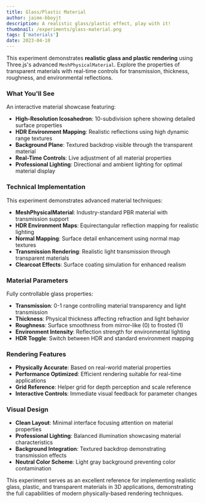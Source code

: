 ```yaml
---
title: Glass/Plastic Material
author: jaime-bboyjt
description: A realistic glass/plastic effect, play with it!
thumbnail: /experiments/glass-material.png
tags: ['materials']
date: 2023-04-10
---
```


This experiment demonstrates **realistic glass and plastic rendering** using Three.js's advanced `MeshPhysicalMaterial`. Explore the properties of transparent materials with real-time controls for transmission, thickness, roughness, and environmental reflections.

### What You'll See

An interactive material showcase featuring:

- **High-Resolution Icosahedron**: 10-subdivision sphere showing detailed surface properties
- **HDR Environment Mapping**: Realistic reflections using high dynamic range textures
- **Background Plane**: Textured backdrop visible through the transparent material
- **Real-Time Controls**: Live adjustment of all material properties
- **Professional Lighting**: Directional and ambient lighting for optimal material display

### Technical Implementation

This experiment demonstrates advanced material techniques:

- **MeshPhysicalMaterial**: Industry-standard PBR material with transmission support
- **HDR Environment Maps**: Equirectangular reflection mapping for realistic lighting
- **Normal Mapping**: Surface detail enhancement using normal map textures
- **Transmission Rendering**: Realistic light transmission through transparent materials
- **Clearcoat Effects**: Surface coating simulation for enhanced realism

### Material Parameters

Fully controllable glass properties:

- **Transmission**: 0-1 range controlling material transparency and light transmission
- **Thickness**: Physical thickness affecting refraction and light behavior
- **Roughness**: Surface smoothness from mirror-like (0) to frosted (1)
- **Environment Intensity**: Reflection strength for environmental lighting
- **HDR Toggle**: Switch between HDR and standard environment mapping

### Rendering Features

- **Physically Accurate**: Based on real-world material properties
- **Performance Optimized**: Efficient rendering suitable for real-time applications
- **Grid Reference**: Helper grid for depth perception and scale reference
- **Interactive Controls**: Immediate visual feedback for parameter changes

### Visual Design

- **Clean Layout**: Minimal interface focusing attention on material properties
- **Professional Lighting**: Balanced illumination showcasing material characteristics
- **Background Integration**: Textured backdrop demonstrating transmission effects
- **Neutral Color Scheme**: Light gray background preventing color contamination

This experiment serves as an excellent reference for implementing realistic glass, plastic, and transparent materials in 3D applications, demonstrating the full capabilities of modern physically-based rendering techniques.

